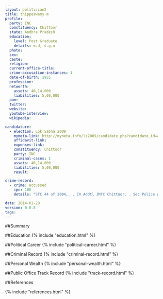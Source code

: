 ```yaml
---
layout: politician2
title: thippeswamy m
profile: 
  party: INC
  constituency: Chittoor
  state: Andhra Pradesh
  education: 
    level: Post Graduate
    details: m.d, d.g.o
  photo: 
  sex: 
  caste: 
  religion: 
  current-office-title: 
  crime-accusation-instances: 1
  date-of-birth: 1955
  profession: 
  networth: 
    assets: 40,14,000
    liabilities: 5,00,000
  pan: 
  twitter: 
  website: 
  youtube-interview: 
  wikipedia: 

candidature: 
  - election: Lok Sabha 2009
    myneta-link: http://myneta.info/ls2009/candidate.php?candidate_id=4364
    affidavit-link: 
    expenses-link: 
    constituency: Chittoor 
    party: INC
    criminal-cases: 1
    assets: 40,14,000
    liabilities: 5,00,000
    result:  

crime-record: 
  - crime: accussed
    ipc: 188
    details: "STC 44 of 2004,. . IV Addtl JMFC Chittoor. . Sec Police Act 1861" 

date: 2014-01-28
version: 0.0.5
tags: 
---
```

##Summary


##Education
{% include "education.html" %}


##Political Career
{% include "political-career.html" %}


##Criminal Record
{% include "criminal-record.html" %}


##Personal Wealth
{% include "personal-wealth.html" %}


##Public Office Track Record
{% include "track-record.html" %}


##References


{% include "references.html" %}